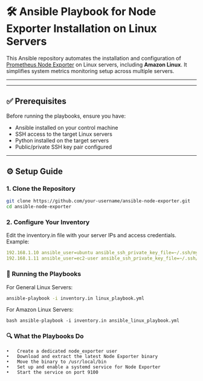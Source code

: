 # 🛠️ Ansible Playbook for Node Exporter Installation on Linux Servers

This Ansible repository automates the installation and configuration of [Prometheus Node Exporter](https://github.com/prometheus/node_exporter) on Linux servers, including **Amazon Linux**. It simplifies system metrics monitoring setup across multiple servers.

---
---

## ✅ Prerequisites

Before running the playbooks, ensure you have:

- Ansible installed on your control machine
- SSH access to the target Linux servers
- Python installed on the target servers
- Public/private SSH key pair configured

---

## ⚙️ Setup Guide

### 1. Clone the Repository

```bash
git clone https://github.com/your-username/ansible-node-exporter.git
cd ansible-node-exporter
```

### 2. Configure Your Inventory

Edit the inventory.in file with your server IPs and access credentials. Example:

```yml [linux_servers]
192.168.1.10 ansible_user=ubuntu ansible_ssh_private_key_file=~/.ssh/my-key.pem
192.168.1.11 ansible_user=ec2-user ansible_ssh_private_key_file=~/.ssh/my-key.pem
```
### 🚀 Running the Playbooks

For General Linux Servers:
```bash
ansible-playbook -i inventory.in linux_playbook.yml
```
For Amazon Linux Servers:
```
bash ansible-playbook -i inventory.in ansible_linux_playbook.yml
```
### 🔍 What the Playbooks Do

	•	Create a dedicated node_exporter user
	•	Download and extract the latest Node Exporter binary
	•	Move the binary to /usr/local/bin
	•	Set up and enable a systemd service for Node Exporter
	•	Start the service on port 9100
